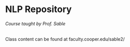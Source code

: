# NLP Repository
<h6> Course taught by Prof. Sable </h6>
Class content can be found at faculty.cooper.edu/sable2/

